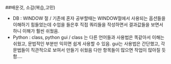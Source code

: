 ##배운것, 소감(복습,고민)
- DB : WINDOW 절 / 기존에 혼자 공부할때는 WINDOW절에서 사용되는 옵션들을 이해하기 힘들었는데 수업을 들은후 직접 쿼리들을 작성하면서 결과값들을 보면서 하니 이해가 훨씬 쉬웠음. 
- Python : class, python gui / class 는 다른 언어들과 사용법은 똑같아서 이해는 쉬웠고, 문법적인 부분만 익히면 쉽게 사용할 수 있음. gui는 사용법은 간단했고, 각 문법들이 직관적으로 보여서 만들기 쉬웠음 다만 항목들이 많으면 작업이 많아질 듯 함....
